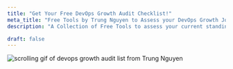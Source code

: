 ```yaml
---
title: "Get Your Free DevOps Growth Audit Checklist!"
meta_title: "Free Tools by Trung Nguyen to Assess your DevOps Growth Journey"
description: "A Collection of Free Tools to assess your current standing in your DevOps journey"

draft: false
---
```


![scrolling gif of devops growth audit list from Trung Nguyen](images/growth_audit.gif)

<iframe data-tally-src="https://tally.so/embed/waAKvv?alignLeft=1&hideTitle=1&transparentBackground=1&dynamicHeight=1" loading="lazy" width="100%" height="402" frameborder="0" marginheight="0" marginwidth="0" title="Get Trung's Free DevOps Growth Audit Checklist"></iframe>
<script>var d=document,w="https://tally.so/widgets/embed.js",v=function(){"undefined"!=typeof Tally?Tally.loadEmbeds():d.querySelectorAll("iframe[data-tally-src]:not([src])").forEach((function(e){e.src=e.dataset.tallySrc}))};if("undefined"!=typeof Tally)v();else if(d.querySelector('script[src="'+w+'"]')==null){var s=d.createElement("script");s.src=w,s.onload=v,s.onerror=v,d.body.appendChild(s);}</script>
